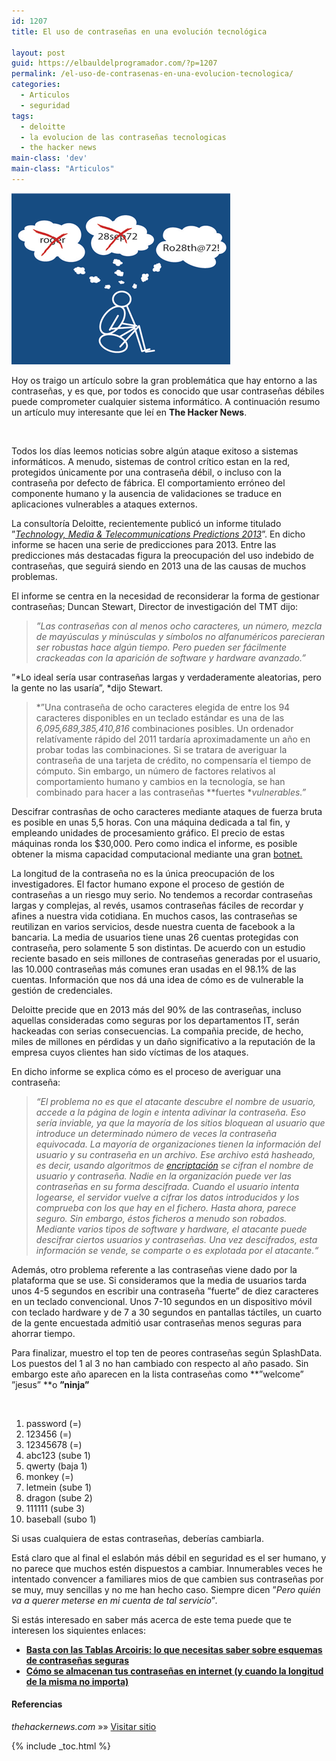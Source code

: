 ```yaml
---
id: 1207
title: El uso de contraseñas en una evolución tecnológica

layout: post
guid: https://elbauldelprogramador.com/?p=1207
permalink: /el-uso-de-contrasenas-en-una-evolucion-tecnologica/
categories:
  - Articulos
  - seguridad
tags:
  - deloitte
  - la evolucion de las contraseñas tecnologicas
  - the hacker news
main-class: 'dev'
main-class: "Articulos"
---
```

<img src="/assets/img/2013/01/The-use-of-passwords-in-a-technological-evolution.png" alt="El uso de contraseñas en una evolución tecnológica" width="350" height="274" class="alignleft size-full wp-image-1283" />

Hoy os traigo un artículo sobre la gran problemática que hay entorno a las contraseñas, y es que, por todos es conocido que usar contraseñas débiles puede comprometer cualquier sistema informático. A continuación resumo un artículo muy interesante que leí en **The Hacker News**.

&nbsp;

Todos los días leemos noticias sobre algún ataque exitoso a sistemas informáticos. A menudo, sistemas de control crítico estan en la red, protegidos únicamente por una contraseña débil, o incluso con la contraseña por defecto de fábrica. El comportamiento erróneo del componente humano y la ausencia de validaciones se traduce en aplicaciones vulnerables a ataques externos.

La consultoría Deloitte, recientemente publicó un informe titulado ”<a href="http://www.deloitte.com/assets/Dcom-Shared%20Assets/Documents/TMT%20Predictions%202013%20PDFs/dttl_TMT_Predictions2013_Final.pdf" target="_blank"><i>Technology, Media & Telecommunications Predictions 2013</i></a>”. En dicho informe se hacen una serie de predicciones para 2013. Entre las predicciones más destacadas figura la preocupación del uso indebido de contraseñas, que seguirá siendo en 2013 una de las causas de muchos problemas.

El informe se centra en la necesidad de reconsiderar la forma de gestionar contraseñas; Duncan Stewart, Director de investigación del TMT dijo:

> *”Las contraseñas con al menos ocho caracteres, un número, mezcla de mayúsculas y minúsculas y símbolos no alfanuméricos parecieran ser robustas hace algún tiempo. Pero pueden ser fácilmente crackeadas con la aparición de software y hardware avanzado.”*

  
<!--ad-->

  
”*Lo ideal sería usar contraseñas largas y verdaderamente aleatorias, pero la gente no las usaría”, *dijo Stewart.

> *”Una contraseña de ocho caracteres elegida de entre los 94 caracteres disponibles en un teclado estándar es una de las *6,095,689,385,410,816* combinaciones posibles. Un ordenador relatívamente rápido del 2011 tardaría aproximadamente un año en probar todas las combinaciones. Si se tratara de averiguar la contraseña de una tarjeta de crédito, no compensaría el tiempo de cómputo. Sin embargo, un número de factores relativos al comportamiento humano y cambios en la tecnología, se han combinado para hacer a las contraseñas **fuertes **vulnerables.”*

Descifrar contrasñas de ocho caracteres mediante ataques de fuerza bruta es posible en unas 5,5 horas. Con una máquina dedicada a tal fin, y empleando unidades de procesamiento gráfico. El precio de estas máquinas ronda los $30,000. Pero como indica el informe, es posible obtener la misma capacidad computacional mediante una gran <a href="https://es.wikipedia.org/wiki/Botnet" target="_blank">botnet.</a>

La longitud de la contraseña no es la única preocupación de los investigadores. El factor humano expone el proceso de gestión de contraseñas a un riesgo muy serio. No tendemos a recordar contraseñas largas y complejas, al revés, usamos contraseñas fáciles de recordar y afines a nuestra vida cotidiana. En muchos casos, las contraseñas se reutilizan en varios servicios, desde nuestra cuenta de facebook a la bancaria. La media de usuarios tiene unas 26 cuentas protegidas con contraseña, pero solamente 5 son distintas. De acuerdo con un estudio reciente basado en seis millones de contraseñas generadas por el usuario, las 10.000 contraseñas más comunes eran usadas en el 98.1% de las cuentas. Información que nos dá una idea de cómo es de vulnerable la gestión de credenciales.

Deloitte precide que en 2013 más del 90% de las contraseñas, incluso aquellas consideradas como seguras por los departamentos IT, serán hackeadas con serias consecuencias. La compañia precide, de hecho, miles de millones en pérdidas y un daño significativo a la reputación de la empresa cuyos clientes han sido víctimas de los ataques.

En dicho informe se explica cómo es el proceso de averiguar una contraseña:

> *“El problema no es que el atacante descubre el nombre de usuario, accede a la página de login e intenta adivinar la contraseña. Eso sería inviable, ya que la mayoría de los sitios bloquean al usuario que introduce un determinado número de veces la contraseña equivocada. La mayoría de organizaciones tienen la información del usuario y su contraseña en un archivo. Ese archivo está hasheado, es decir, usando algoritmos de [encriptación][1] se cifran el nombre de usuario y contraseña. Nadie en la organización puede ver las contraseñas en su forma descifrada. Cuando el usuario intenta logearse, el servidor vuelve a cifrar los datos introducidos y los comprueba con los que hay en el fichero. Hasta ahora, parece seguro. Sin embargo, éstos ficheros a menudo son robados. Mediante varios tipos de software y hardware, el atacante puede descifrar ciertos usuarios y contraseñas. Una vez descifrados, esta información se vende, se comparte o es explotada por el atacante.“*

Además, otro problema referente a las contraseñas viene dado por la plataforma que se use. Si consideramos que la media de usuarios tarda unos 4-5 segundos en escribir una contraseña ”fuerte” de diez caracteres en un teclado convencional. Unos 7-10 segundos en un dispositivo móvil con teclado hardware y de 7 a 30 segundos en pantallas táctiles, un cuarto de la gente encuestada admitió usar contraseñas menos seguras para ahorrar tiempo.

Para finalizar, muestro el top ten de peores contraseñas según SplashData. Los puestos del 1 al 3 no han cambiado con respecto al año pasado. Sin embargo este año aparecen en la lista contraseñas como **”welcome” ”jesus” **o **”ninja”**

&nbsp;

<ol style="text-align: left;">
  <li>
    password (=)
  </li>
  <li>
    123456 (=)
  </li>
  <li>
    12345678 (=)
  </li>
  <li>
    abc123 (sube 1)
  </li>
  <li>
    qwerty (baja 1)
  </li>
  <li>
    monkey (=)
  </li>
  <li>
    letmein (sube 1)
  </li>
  <li>
    dragon (sube 2)
  </li>
  <li>
    111111 (sube 3)
  </li>
  <li>
    baseball (subo 1)
  </li>
</ol>

Si usas cualquiera de estas contraseñas, deberías cambiarla.

Está claro que al final el eslabón más débil en seguridad es el ser humano, y no parece que muchos estén dispuestos a cambiar. Innumerables veces he intentado convencer a familiares mios de que cambien sus contraseñas por se muy, muy sencillas y no me han hecho caso. Siempre dicen ”*Pero quién va a querer meterse en mi cuenta de tal servicio*”*.*

Si estás interesado en saber más acerca de este tema puede que te interesen los siquientes enlaces:

  * **[Basta con las Tablas Arcoiris: lo que necesitas saber sobre esquemas de contraseñas seguras][2]**
  * **[Cómo se almacenan tus contraseñas en internet (y cuando la longitud de la misma no importa)][3]**

#### Referencias

*thehackernews.com* »» <a href="http://thehackernews.com/2013/01/the-use-of-passwords-in-technological.html" target="_blank">Visitar sitio</a> 



 [1]: https://elbauldelprogramador.com/lo-ultimo-en-criptografia-fully-homomorphic-encryption/ "Lo último en criptografía: Fully Homomorphic Encryption"
 [2]: https://elbauldelprogramador.com/basta-con-las-tablas-arcoiris-lo-que-necesitas-saber-sobre-esquemas-de-contrasenas-seguras/ "Basta con las Tablas Arcoiris: lo que necesitas saber sobre esquemas de contraseñas seguras"
 [3]: https://elbauldelprogramador.com/como-se-almacenan-tus-contrasenas-en-internet-y-cuando-la-longitud-de-la-misma-no-importa/ "Cómo se almacenan tus contraseñas en internet (y cuando la longitud de la misma no importa)"

{% include _toc.html %}

